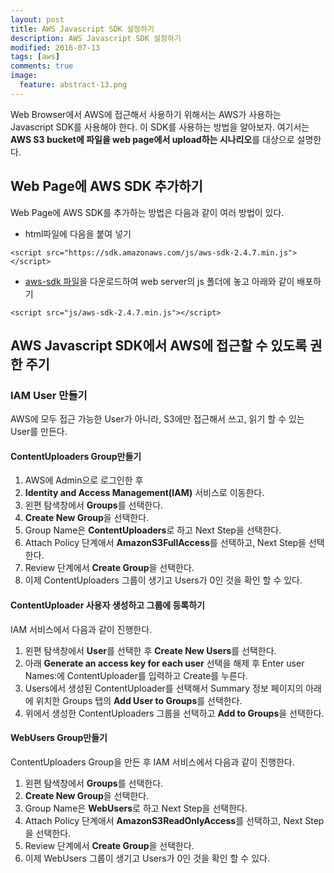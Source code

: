 ```yaml
---
layout: post
title: AWS Javascript SDK 설정하기
description: AWS Javascript SDK 설정하기
modified: 2016-07-13
tags: [aws]
comments: true
image:
  feature: abstract-13.png
---
```

Web Browser에서 AWS에 접근해서 사용하기 위해서는 AWS가 사용하는 Javascript SDK를 사용해야 한다. 이 SDK를 사용하는 방법을 알아보자. 
여기서는 **AWS S3 bucket에 파일을 web page에서 upload하는 시나리오**를 대상으로 설명한다. 

## Web Page에 AWS SDK 추가하기

Web Page에 AWS SDK를 추가하는 방법은 다음과 같이 여러 방법이 있다. 

- html파일에 다음을 붙여 넣기

```
<script src="https://sdk.amazonaws.com/js/aws-sdk-2.4.7.min.js"></script>
```

- [aws-sdk 파일](https://sdk.amazonaws.com/js/aws-sdk-2.4.7.min.js)을 다운로드하여 web server의 js 폴더에 놓고 아래와 같이 배포하기

```
<script src="js/aws-sdk-2.4.7.min.js"></script>
```

## AWS Javascript SDK에서 AWS에 접근할 수 있도록 권한 주기

### IAM User 만들기

AWS에 모두 접근 가능한 User가 아니라, S3에만 접근해서 쓰고, 읽기 할 수 있는 User를 만든다. 

#### ContentUploaders Group만들기 

1. AWS에 Admin으로 로그인한 후
2. **Identity and Access Management(IAM)** 서비스로 이동한다.
3. 왼편 탐색창에서 **Groups**를 선택한다.
4. **Create New Group**을 선택한다.
5. Group Name은 **ContentUploaders**로 하고 Next Step을 선택한다.
6. Attach Policy 단계애서 **AmazonS3FullAccess**를 선택하고, Next Step을 선택한다.
7. Review 단계에서 **Create Group**을 선택한다.
8. 이제 ContentUploaders 그룹이 생기고 Users가 0인 것을 확인 할 수 있다.

#### ContentUploader 사용자 생성하고 그룹에 등록하기 

IAM 서비스에서 다음과 같이 진행한다. 

1. 왼편 탐색창에서 **User**를 선택한 후 **Create New Users**를 선택한다.
2. 아래 **Generate an access key for each user** 선택을 해제 후 Enter user Names:에 ContentUploader를 입력하고 Create를 누른다.
3. Users에서 생성된 ContentUploader를 선택해서 Summary 정보 페이지의 아래에 위치한 Groups 탭의 **Add User to Groups**를 선택한다.
4. 위에서 생성한 ContentUploaders 그룹을 선택하고 **Add to Groups**을 선택한다.

#### WebUsers Group만들기 

ContentUploaders Group을 만든 후 IAM 서비스에서 다음과 같이 진행한다. 

1. 왼편 탐색창에서 **Groups**를 선택한다.
2. **Create New Group**을 선택한다.
3. Group Name은 **WebUsers**로 하고 Next Step을 선택한다.
4. Attach Policy 단계애서 **AmazonS3ReadOnlyAccess**를 선택하고, Next Step을 선택한다.
5. Review 단계에서 **Create Group**을 선택한다.
6. 이제 WebUsers 그룹이 생기고 Users가 0인 것을 확인 할 수 있다.








